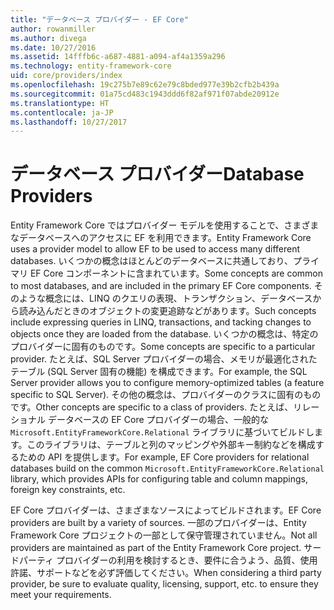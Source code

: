 ```yaml
---
title: "データベース プロバイダー - EF Core"
author: rowanmiller
ms.author: divega
ms.date: 10/27/2016
ms.assetid: 14fffb6c-a687-4881-a094-af4a1359a296
ms.technology: entity-framework-core
uid: core/providers/index
ms.openlocfilehash: 19c275b7e89c62e79c8bded977e39b2cfb2b439a
ms.sourcegitcommit: 01a75cd483c1943ddd6f82af971f07abde20912e
ms.translationtype: HT
ms.contentlocale: ja-JP
ms.lasthandoff: 10/27/2017
---
```

# <a name="database-providers"></a><span data-ttu-id="603f6-102">データベース プロバイダー</span><span class="sxs-lookup"><span data-stu-id="603f6-102">Database Providers</span></span>

<span data-ttu-id="603f6-103">Entity Framework Core ではプロバイダー モデルを使用することで、さまざまなデータベースへのアクセスに EF を利用できます。</span><span class="sxs-lookup"><span data-stu-id="603f6-103">Entity Framework Core uses a provider model to allow EF to be used to access many different databases.</span></span> <span data-ttu-id="603f6-104">いくつかの概念はほとんどのデータベースに共通しており、プライマリ EF Core コンポーネントに含まれています。</span><span class="sxs-lookup"><span data-stu-id="603f6-104">Some concepts are common to most databases, and are included in the primary EF Core components.</span></span> <span data-ttu-id="603f6-105">そのような概念には、LINQ のクエリの表現、トランザクション、データベースから読み込んだときのオブジェクトの変更追跡などがあります。</span><span class="sxs-lookup"><span data-stu-id="603f6-105">Such concepts include expressing queries in LINQ, transactions, and tacking changes to objects once they are loaded from the database.</span></span> <span data-ttu-id="603f6-106">いくつかの概念は、特定のプロバイダーに固有のものです。</span><span class="sxs-lookup"><span data-stu-id="603f6-106">Some concepts are specific to a particular provider.</span></span> <span data-ttu-id="603f6-107">たとえば、SQL Server プロバイダーの場合、メモリが最適化されたテーブル (SQL Server 固有の機能) を構成できます。</span><span class="sxs-lookup"><span data-stu-id="603f6-107">For example, the SQL Server provider allows you to configure memory-optimized tables (a feature specific to SQL Server).</span></span> <span data-ttu-id="603f6-108">その他の概念は、プロバイダーのクラスに固有のものです。</span><span class="sxs-lookup"><span data-stu-id="603f6-108">Other concepts are specific to a class of providers.</span></span> <span data-ttu-id="603f6-109">たとえば、リレーショナル データベースの EF Core プロバイダーの場合、一般的な `Microsoft.EntityFrameworkCore.Relational` ライブラリに基づいてビルドします。このライブラリは、テーブルと列のマッピングや外部キー制約などを構成するための API を提供します。</span><span class="sxs-lookup"><span data-stu-id="603f6-109">For example, EF Core providers for relational databases build on the common `Microsoft.EntityFrameworkCore.Relational` library, which provides APIs for configuring table and column mappings, foreign key constraints, etc.</span></span>

<span data-ttu-id="603f6-110">EF Core プロバイダーは、さまざまなソースによってビルドされます。</span><span class="sxs-lookup"><span data-stu-id="603f6-110">EF Core providers are built by a variety of sources.</span></span> <span data-ttu-id="603f6-111">一部のプロバイダーは、Entity Framework Core プロジェクトの一部として保守管理されていません。</span><span class="sxs-lookup"><span data-stu-id="603f6-111">Not all providers are maintained as part of the Entity Framework Core project.</span></span> <span data-ttu-id="603f6-112">サードパーティ プロバイダーの利用を検討するとき、要件に合うよう、品質、使用許諾、サポートなどを必ず評価してください。</span><span class="sxs-lookup"><span data-stu-id="603f6-112">When considering a third party provider, be sure to evaluate quality, licensing, support, etc. to ensure they meet your requirements.</span></span>
